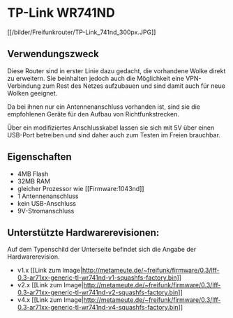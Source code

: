 # TP-Link WR741ND
[[/bilder/Freifunkrouter/TP-Link_741nd_300px.JPG]]

## Verwendungszweck
Diese Router sind in erster Linie dazu gedacht, die vorhandene Wolke direkt zu erweitern.
Sie beinhalten jedoch auch die Möglichkeit eine VPN-Verbindung zum Rest des Netzes aufzubauen und sind damit auch für neue Wolken geeignet.

Da bei ihnen nur ein Antennenanschluss vorhanden ist, sind sie die empfohlenen Geräte für den Aufbau von Richtfunkstrecken.

Über ein modifiziertes Anschlusskabel lassen sie sich mit 5V über einen USB-Port betreiben und sind daher auch zum Testen im Freien brauchbar.

## Eigenschaften
* 4MB Flash
* 32MB RAM
* gleicher Prozessor wie [[Firmware:1043nd]]
* 1 Antennenanschluss
* kein USB-Anschluss
* 9V-Stromanschluss

## Unterstützte Hardwarerevisionen:
Auf dem Typenschild der Unterseite befindet sich die Angabe der Hardwarerevision.

* v1.x [[Link zum Image|http://metameute.de/~freifunk/firmware/0.3/lff-0.3-ar71xx-generic-tl-wr741nd-v1-squashfs-factory.bin]]
* v2.x [[Link zum Image|http://metameute.de/~freifunk/firmware/0.3/lff-0.3-ar71xx-generic-tl-wr741nd-v2-squashfs-factory.bin]]
* v4.x [[Link zum Image|http://metameute.de/~freifunk/firmware/0.3/lff-0.3-ar71xx-generic-tl-wr741nd-v4-squashfs-factory.bin]]
